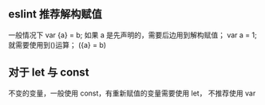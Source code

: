 ## eslint 推荐解构赋值

一般情况下
var {a} = b;
如果 a 是先声明的，需要后边用到解构赋值；
var a = 1;
就需要使用到()运算；
({a} = b)

## 对于 let 与 const

不变的变量，一般使用 const，有重新赋值的变量需要使用 let， 不推荐使用 var
